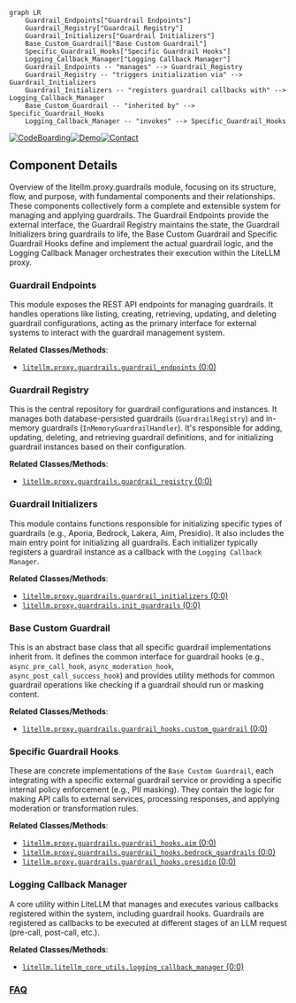 ```mermaid
graph LR
    Guardrail_Endpoints["Guardrail Endpoints"]
    Guardrail_Registry["Guardrail Registry"]
    Guardrail_Initializers["Guardrail Initializers"]
    Base_Custom_Guardrail["Base Custom Guardrail"]
    Specific_Guardrail_Hooks["Specific Guardrail Hooks"]
    Logging_Callback_Manager["Logging Callback Manager"]
    Guardrail_Endpoints -- "manages" --> Guardrail_Registry
    Guardrail_Registry -- "triggers initialization via" --> Guardrail_Initializers
    Guardrail_Initializers -- "registers guardrail callbacks with" --> Logging_Callback_Manager
    Base_Custom_Guardrail -- "inherited by" --> Specific_Guardrail_Hooks
    Logging_Callback_Manager -- "invokes" --> Specific_Guardrail_Hooks
```
[![CodeBoarding](https://img.shields.io/badge/Generated%20by-CodeBoarding-9cf?style=flat-square)](https://github.com/CodeBoarding/CodeBoarding)[![Demo](https://img.shields.io/badge/Try%20our-Demo-blue?style=flat-square)](https://www.codeboarding.org/demo)[![Contact](https://img.shields.io/badge/Contact%20us%20-%20contact@codeboarding.org-lightgrey?style=flat-square)](mailto:contact@codeboarding.org)

## Component Details

Overview of the litellm.proxy.guardrails module, focusing on its structure, flow, and purpose, with fundamental components and their relationships. These components collectively form a complete and extensible system for managing and applying guardrails. The Guardrail Endpoints provide the external interface, the Guardrail Registry maintains the state, the Guardrail Initializers bring guardrails to life, the Base Custom Guardrail and Specific Guardrail Hooks define and implement the actual guardrail logic, and the Logging Callback Manager orchestrates their execution within the LiteLLM proxy.

### Guardrail Endpoints
This module exposes the REST API endpoints for managing guardrails. It handles operations like listing, creating, retrieving, updating, and deleting guardrail configurations, acting as the primary interface for external systems to interact with the guardrail management system.


**Related Classes/Methods**:

- <a href="https://github.com/BerriAI/litellm/blob/master/litellm/proxy/guardrails/guardrail_endpoints.py#L0-L0" target="_blank" rel="noopener noreferrer">`litellm.proxy.guardrails.guardrail_endpoints` (0:0)</a>


### Guardrail Registry
This is the central repository for guardrail configurations and instances. It manages both database-persisted guardrails (`GuardrailRegistry`) and in-memory guardrails (`InMemoryGuardrailHandler`). It's responsible for adding, updating, deleting, and retrieving guardrail definitions, and for initializing guardrail instances based on their configuration.


**Related Classes/Methods**:

- <a href="https://github.com/BerriAI/litellm/blob/master/litellm/proxy/guardrails/guardrail_registry.py#L0-L0" target="_blank" rel="noopener noreferrer">`litellm.proxy.guardrails.guardrail_registry` (0:0)</a>


### Guardrail Initializers
This module contains functions responsible for initializing specific types of guardrails (e.g., Aporia, Bedrock, Lakera, Aim, Presidio). It also includes the main entry point for initializing all guardrails. Each initializer typically registers a guardrail instance as a callback with the `Logging Callback Manager`.


**Related Classes/Methods**:

- <a href="https://github.com/BerriAI/litellm/blob/master/litellm/proxy/guardrails/guardrail_initializers.py#L0-L0" target="_blank" rel="noopener noreferrer">`litellm.proxy.guardrails.guardrail_initializers` (0:0)</a>
- <a href="https://github.com/BerriAI/litellm/blob/master/litellm/proxy/guardrails/init_guardrails.py#L0-L0" target="_blank" rel="noopener noreferrer">`litellm.proxy.guardrails.init_guardrails` (0:0)</a>


### Base Custom Guardrail
This is an abstract base class that all specific guardrail implementations inherit from. It defines the common interface for guardrail hooks (e.g., `async_pre_call_hook`, `async_moderation_hook`, `async_post_call_success_hook`) and provides utility methods for common guardrail operations like checking if a guardrail should run or masking content.


**Related Classes/Methods**:

- <a href="https://github.com/BerriAI/litellm/blob/master/litellm/proxy/guardrails/guardrail_hooks/custom_guardrail.py#L0-L0" target="_blank" rel="noopener noreferrer">`litellm.proxy.guardrails.guardrail_hooks.custom_guardrail` (0:0)</a>


### Specific Guardrail Hooks
These are concrete implementations of the `Base Custom Guardrail`, each integrating with a specific external guardrail service or providing a specific internal policy enforcement (e.g., PII masking). They contain the logic for making API calls to external services, processing responses, and applying moderation or transformation rules.


**Related Classes/Methods**:

- <a href="https://github.com/BerriAI/litellm/blob/master/litellm/proxy/guardrails/guardrail_hooks/aim.py#L0-L0" target="_blank" rel="noopener noreferrer">`litellm.proxy.guardrails.guardrail_hooks.aim` (0:0)</a>
- <a href="https://github.com/BerriAI/litellm/blob/master/litellm/proxy/guardrails/guardrail_hooks/bedrock_guardrails.py#L0-L0" target="_blank" rel="noopener noreferrer">`litellm.proxy.guardrails.guardrail_hooks.bedrock_guardrails` (0:0)</a>
- <a href="https://github.com/BerriAI/litellm/blob/master/litellm/proxy/guardrails/guardrail_hooks/presidio.py#L0-L0" target="_blank" rel="noopener noreferrer">`litellm.proxy.guardrails.guardrail_hooks.presidio` (0:0)</a>


### Logging Callback Manager
A core utility within LiteLLM that manages and executes various callbacks registered within the system, including guardrail hooks. Guardrails are registered as callbacks to be executed at different stages of an LLM request (pre-call, post-call, etc.).


**Related Classes/Methods**:

- <a href="https://github.com/BerriAI/litellm/blob/master/litellm/litellm_core_utils/logging_callback_manager.py#L0-L0" target="_blank" rel="noopener noreferrer">`litellm.litellm_core_utils.logging_callback_manager` (0:0)</a>




### [FAQ](https://github.com/CodeBoarding/GeneratedOnBoardings/tree/main?tab=readme-ov-file#faq)
